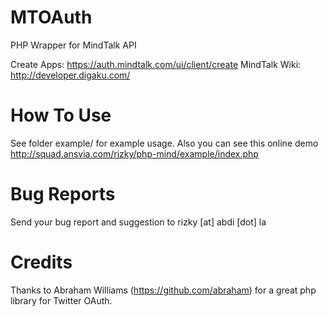 MTOAuth
=======

PHP Wrapper for MindTalk API

Create Apps: https://auth.mindtalk.com/ui/client/create
MindTalk Wiki: http://developer.digaku.com/

How To Use
==========

See folder example/ for example usage. Also you can see this online demo http://squad.ansvia.com/rizky/php-mind/example/index.php

Bug Reports
===========

Send your bug report and suggestion to rizky [at] abdi [dot] la


Credits
=======

Thanks to Abraham Williams (https://github.com/abraham) for a great php library for Twitter OAuth.
